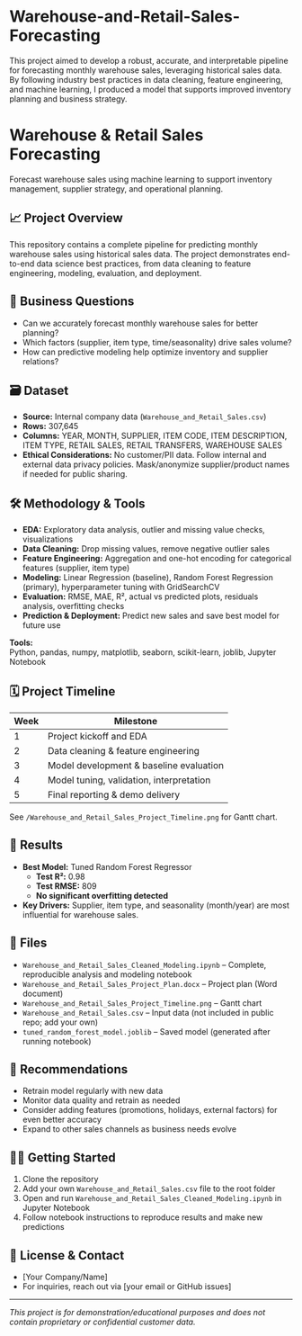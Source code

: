 # Warehouse-and-Retail-Sales-Forecasting
This project aimed to develop a robust, accurate, and interpretable pipeline for forecasting monthly warehouse sales, leveraging historical sales data. By following industry best practices in data cleaning, feature engineering, and machine learning, I produced a model that supports improved inventory planning and business strategy.

# Warehouse & Retail Sales Forecasting

Forecast warehouse sales using machine learning to support inventory management, supplier strategy, and operational planning.

## 📈 Project Overview

This repository contains a complete pipeline for predicting monthly warehouse sales using historical sales data. The project demonstrates end-to-end data science best practices, from data cleaning to feature engineering, modeling, evaluation, and deployment.

## 🧐 Business Questions

- Can we accurately forecast monthly warehouse sales for better planning?
- Which factors (supplier, item type, time/seasonality) drive sales volume?
- How can predictive modeling help optimize inventory and supplier relations?

## 🗃️ Dataset

- **Source:** Internal company data (`Warehouse_and_Retail_Sales.csv`)
- **Rows:** 307,645
- **Columns:** YEAR, MONTH, SUPPLIER, ITEM CODE, ITEM DESCRIPTION, ITEM TYPE, RETAIL SALES, RETAIL TRANSFERS, WAREHOUSE SALES
- **Ethical Considerations:** No customer/PII data. Follow internal and external data privacy policies. Mask/anonymize supplier/product names if needed for public sharing.

## 🛠️ Methodology & Tools

- **EDA:** Exploratory data analysis, outlier and missing value checks, visualizations
- **Data Cleaning:** Drop missing values, remove negative outlier sales
- **Feature Engineering:** Aggregation and one-hot encoding for categorical features (supplier, item type)
- **Modeling:** Linear Regression (baseline), Random Forest Regression (primary), hyperparameter tuning with GridSearchCV
- **Evaluation:** RMSE, MAE, R², actual vs predicted plots, residuals analysis, overfitting checks
- **Prediction & Deployment:** Predict new sales and save best model for future use

**Tools:**  
Python, pandas, numpy, matplotlib, seaborn, scikit-learn, joblib, Jupyter Notebook

## 🗓️ Project Timeline

| Week | Milestone                                  |
|------|--------------------------------------------|
| 1    | Project kickoff and EDA                    |
| 2    | Data cleaning & feature engineering        |
| 3    | Model development & baseline evaluation    |
| 4    | Model tuning, validation, interpretation   |
| 5    | Final reporting & demo delivery            |

See `/Warehouse_and_Retail_Sales_Project_Timeline.png` for Gantt chart.

## 🚀 Results

- **Best Model:** Tuned Random Forest Regressor
    - **Test R²:** 0.98
    - **Test RMSE:** 809
    - **No significant overfitting detected**
- **Key Drivers:** Supplier, item type, and seasonality (month/year) are most influential for warehouse sales.

## 📂 Files

- `Warehouse_and_Retail_Sales_Cleaned_Modeling.ipynb` – Complete, reproducible analysis and modeling notebook
- `Warehouse_and_Retail_Sales_Project_Plan.docx` – Project plan (Word document)
- `Warehouse_and_Retail_Sales_Project_Timeline.png` – Gantt chart
- `Warehouse_and_Retail_Sales.csv` – Input data (not included in public repo; add your own)
- `tuned_random_forest_model.joblib` – Saved model (generated after running notebook)

## 📝 Recommendations

- Retrain model regularly with new data
- Monitor data quality and retrain as needed
- Consider adding features (promotions, holidays, external factors) for even better accuracy
- Expand to other sales channels as business needs evolve

## 👨‍💻 Getting Started

1. Clone the repository
2. Add your own `Warehouse_and_Retail_Sales.csv` file to the root folder
3. Open and run `Warehouse_and_Retail_Sales_Cleaned_Modeling.ipynb` in Jupyter Notebook
4. Follow notebook instructions to reproduce results and make new predictions

## 📢 License & Contact

- [Your Company/Name]
- For inquiries, reach out via [your email or GitHub issues]

---

*This project is for demonstration/educational purposes and does not contain proprietary or confidential customer data.*
